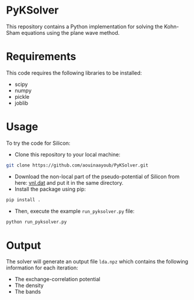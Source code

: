 # PyKSolver

This repository contains a Python implementation for solving the Kohn-Sham equations using the plane wave method.

# Requirements

This code requires the following libraries to be installed:
- scipy
- numpy
- pickle
- joblib 
# Usage 
To try the code for Silicon:
- Clone this repository to your local machine:

```bash
git clone https://github.com/aouinaayoub/PyKSolver.git
``` 
- Download the non-local part of the pseudo-potential of Silicon from here: [vnl.dat](https://zenodo.org/record/7661254/files/vnl.tar.gz?download=1) and put it in the same directory. 
- Install the package using pip: 
```bash 
pip install .
```
- Then, execute the example `run_pyksolver.py` file:
```bash 
python run_pyksolver.py
``` 
# Output

The solver will generate an output file `lda.npz` which contains the following information for each iteration:
- The exchange-correlation potential
- The density
- The bands

